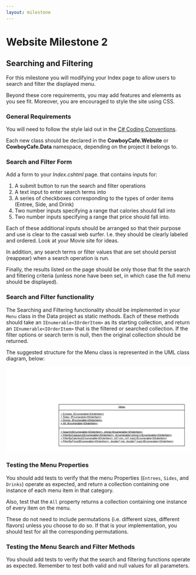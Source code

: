 ```yaml
---
layout: milestone
---
```

# Website Milestone 2

## Searching and Filtering
For this milestone you will modifying your Index page to allow users to search and filter the displayed menu.

Beyond these core requirements, you may add features and elements as you see fit.  Moreover, you are encouraged to style the site using CSS.

### General Requirements

You will need to follow the style laid out in the [C# Coding Conventions](https://docs.microsoft.com/en-us/dotnet/csharp/programming-guide/inside-a-program/coding-conventions).

Each new class should be declared in the **CowboyCafe.Website** or **CowboyCafe.Data** namespace, depending on the project it belongs to.

### Search and Filter Form

Add a form to your _Index.cshtml_ page. that contains inputs for:
1. A submit button to run the search and filter operations
2. A text input to enter search terms into
3. A series of checkboxes corresponding to the types of order items (Entree, Side, and Drink)
4. Two number inputs specifying a range that calories should fall into
5. Two number inputs specifying a range that price should fall into.

Each of these additional inputs should be arranged so that their purpose and use is clear to the casual web surfer.  I.e. they should be clearly labeled and ordered.  Look at your Movie site for ideas.

In addition, any search terms or filter values that are set should persist (reappear) when a search operation is run.

Finally, the results listed on the page should be only those that fit the search and filtering criteria (unless none have been set, in which case the full menu should be displayed).

### Search and Filter functionality

The Searching and Filtering functionality should be implemented in your `Menu` class in the Data project as static methods.  Each of these methods should take an `IEnumerable<IOrderItem>` as its starting collection, and return an `IEnumerable<IOrderItem>` that is the filtered or searched collection.  If the filter options or search term is null, then the original collection should be returned.

The suggested structure for the Menu class is represented in the UML class diagram, below:

![The Menu Class UML](assets/web-ms-2.1.png)


### Testing the Menu Properties

You should add tests to verify that the menu Properties (`Entrees`, `Sides`, and `Drinks`) operate as expected, and return a collection containing one instance of each menu item in that category.  

Also, test that the `All` property returns a collection containing one instance of every item on the menu.

These do not need to include permutations (i.e. different sizes, different flavors) unless you choose to do so.  If that is your implementation, you should test for all the corresponding permutations.

### Testing the Menu Search and Filter Methods

You should add tests to verify that the search and filtering functions operate as expected.  Remember to test both valid and null values for all parameters.
